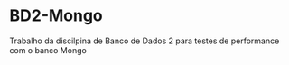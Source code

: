 # BD2-Mongo
Trabalho da discilpina de Banco de Dados 2 para testes de performance com o banco Mongo
